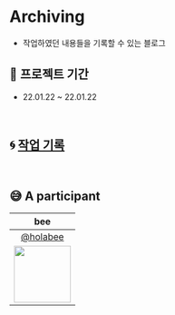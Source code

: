 # Archiving

-   작업하였던 내용들을 기록할 수 있는 블로그

## :calendar: 프로젝트 기간

-   22.01.22 ~ 22.01.22

<br>

## :cyclone: [작업 기록](https://github.com/holabee/Archiving/tree/master/archiving)

<br>

## :sweat_smile: A participant

|                                  bee                                  |
| :-------------------------------------------------------------------: |
|                [@holabee](https://github.com/holabee)                 |
| <img src="https://avatars.githubusercontent.com/holabee" width="100"> |
